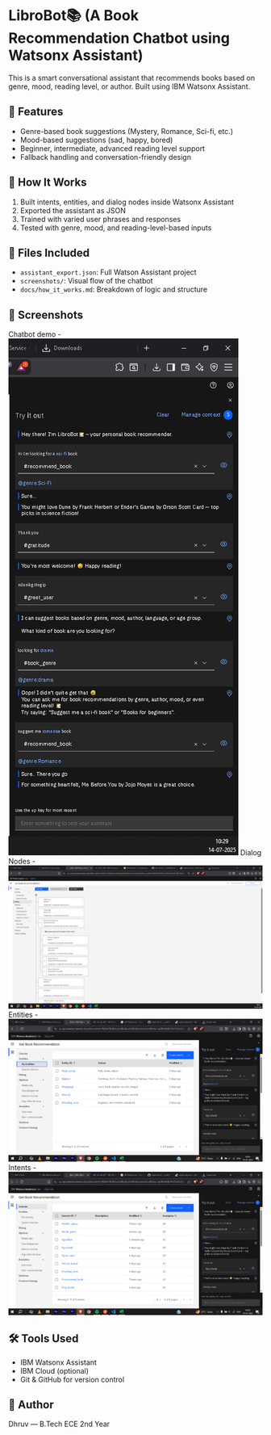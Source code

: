 # LibroBot📚 (A Book Recommendation Chatbot using Watsonx Assistant)

This is a smart conversational assistant that recommends books based on genre, mood, reading level, or author. Built using IBM Watsonx Assistant.

## 🔧 Features
- Genre-based book suggestions (Mystery, Romance, Sci-fi, etc.)
- Mood-based suggestions (sad, happy, bored)
- Beginner, intermediate, advanced reading level support
- Fallback handling and conversation-friendly design

## 🚀 How It Works
1. Built intents, entities, and dialog nodes inside Watsonx Assistant
2. Exported the assistant as JSON
3. Trained with varied user phrases and responses
4. Tested with genre, mood, and reading-level-based inputs

## 📁 Files Included
- `assistant_export.json`: Full Watson Assistant project
- `screenshots/`: Visual flow of the chatbot
- `docs/how_it_works.md`: Breakdown of logic and structure

## 📸 Screenshots
Chatbot demo - ![Chatbot Flow](Screenshots/Chatbot.png)
Dialog Nodes - ![Chatbot Flow](Screenshots/Dialog_Nodes.png)
Entities - ![Chatbot Flow](Screenshots/Entities.png)
Intents - ![Chatbot Flow](Screenshots/Intents.png)

## 🛠 Tools Used
- IBM Watsonx Assistant
- IBM Cloud (optional)
- Git & GitHub for version control

## 👤 Author
Dhruv — B.Tech ECE 2nd Year  
